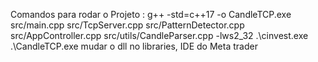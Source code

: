 Comandos para rodar o Projeto : 
g++ -std=c++17 -o CandleTCP.exe src/main.cpp src/TcpServer.cpp src/PatternDetector.cpp src/AppController.cpp src/utils/CandleParser.cpp -lws2_32
.\cinvest.exe
.\CandleTCP.exe
mudar o dll no libraries, IDE do Meta trader